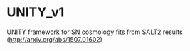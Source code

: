 # UNITY_v1
UNITY framework for SN cosmology fits from SALT2 results (http://arxiv.org/abs/1507.01602)
